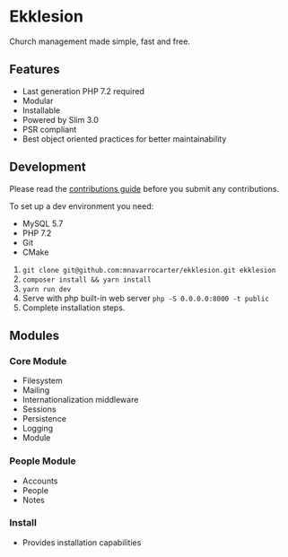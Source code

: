 Ekklesion
=========

Church management made simple, fast and free.

## Features
- Last generation PHP 7.2 required
- Modular
- Installable
- Powered by Slim 3.0
- PSR compliant
- Best object oriented practices for better maintainability

## Development
Please read the [contributions guide](/CONTRIBUTING.md) before you submit any 
contributions.

To set up a dev environment you need:

- MySQL 5.7
- PHP 7.2
- Git
- CMake

1. `git clone git@github.com:mnavarrocarter/ekklesion.git ekklesion`
2. `composer install && yarn install`
3. `yarn run dev`
4. Serve with php built-in web server `php -S 0.0.0.0:8000 -t public`
5. Complete installation steps.

## Modules

### Core Module
- Filesystem
- Mailing
- Internationalization middleware
- Sessions
- Persistence
- Logging
- Module

### People Module
- Accounts
- People
- Notes

### Install
- Provides installation capabilities